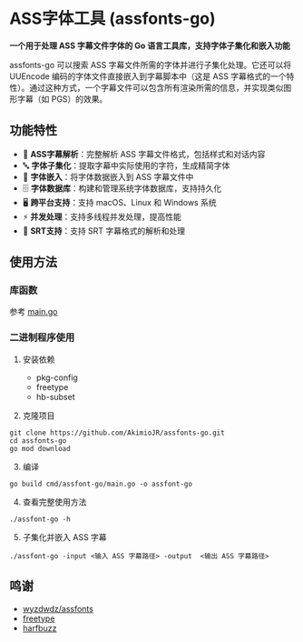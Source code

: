 # ASS字体工具 (assfonts-go)
**一个用于处理 ASS 字幕文件字体的 Go 语言工具库，支持字体子集化和嵌入功能**

 assfonts-go 可以搜索 ASS 字幕文件所需的字体并进行子集化处理。它还可以将 UUEncode 编码的字体文件直接嵌入到字幕脚本中（这是 ASS 字幕格式的一个特性）。通过这种方式，一个字幕文件可以包含所有渲染所需的信息，并实现类似图形字幕（如 PGS）的效果。

## 功能特性
- 🎯 **ASS字幕解析**：完整解析 ASS 字幕文件格式，包括样式和对话内容
- 🔤 **字体子集化**：提取字幕中实际使用的字符，生成精简字体
- 💾 **字体嵌入**：将字体数据嵌入到 ASS 字幕文件中
- 🗄️ **字体数据库**：构建和管理系统字体数据库，支持持久化
- 🖥️ **跨平台支持**：支持 macOS、Linux 和 Windows 系统
- ⚡ **并发处理**：支持多线程并发处理，提高性能
- 📝 **SRT支持**：支持 SRT 字幕格式的解析和处理

## 使用方法
### 库函数
参考 [main.go](./cmd/assfont-go/main.go)

### 二进制程序使用
1. 安装依赖
   - pkg-config
   - freetype
   - hb-subset

2. 克隆项目
```shell
git clone https://github.com/AkimioJR/assfonts-go.git
cd assfonts-go
go mod download
```

3. 编译
```shell
go build cmd/assfont-go/main.go -o assfont-go
```

4. 查看完整使用方法
```shell
./assfont-go -h
```

5. 子集化并嵌入 ASS 字幕
```shell
./assfont-go -input <输入 ASS 字幕路径> -output  <输出 ASS 字幕路径>
```

## 鸣谢
- [wyzdwdz/assfonts](https://github.com/wyzdwdz/assfonts)
- [freetype](https://freetype.org/)
- [harfbuzz](https://github.com/harfbuzz/harfbuzz)